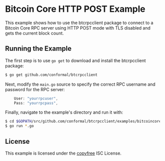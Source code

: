 Bitcoin Core HTTP POST Example
==============================

This example shows how to use the btcrpcclient package to connect to a Bitcoin
Core RPC server using HTTP POST mode with TLS disabled and gets the current
block count.

## Running the Example

The first step is to use `go get` to download and install the btcrpcclient
package:

```bash
$ go get github.com/conformal/btcrpcclient
```

Next, modify the `main.go` source to specify the correct RPC username and
password for the RPC server:

```Go
	User: "yourrpcuser",
	Pass: "yourrpcpass",
```

Finally, navigate to the example's directory and run it with:

```bash
$ cd $GOPATH/src/github.com/conformal/btcrpcclient/examples/bitcoincorehttp
$ go run *.go
```

## License

This example is licensed under the [copyfree](http://copyfree.org) ISC License.

